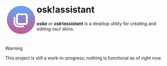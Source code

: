 # <img align="left" width="100" src="oska/Resources/AppIcon/appicon.svg"> osk!assistant
***oska*** or ***osk!assistant*** is a desktop utility for creating and editing osu! skins.

<br/>

> [!WARNING]
> This project is still a work-in-progress; nothing is functional as of right now.
